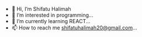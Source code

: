 - 👋 Hi, I’m Shifatu Halimah
- 👀 I’m interested in programming...
- 🌱 I’m currently learning REACT...
- 📫 How to reach me  shifatuhalimah20@gmail.com...

<!---
halimaarh/halimaarh is a ✨ special ✨ repository because its `README.md` (this file) appears on your GitHub profile.
You can click the Preview link to take a look at your changes.
--->
